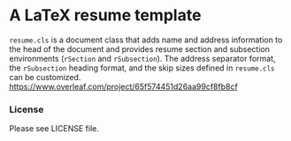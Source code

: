 # A LaTeX resume template

`resume.cls` is a document class that adds name and address information to the
head of the document and provides resume section and subsection environments
(`rSection` and `rSubsection`).  The address separator format, the
`rSubsection` heading format, and the skip sizes defined in `resume.cls` can be
customized.
https://www.overleaf.com/project/65f574451d26aa99cf8fb8cf
### License

Please see LICENSE file.
